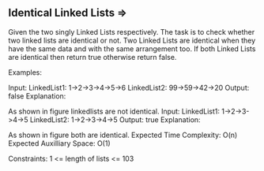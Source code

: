 Identical Linked Lists  =>
----------------------


Given the two singly Linked Lists respectively. The task is to check whether two linked lists are identical or not. 
Two Linked Lists are identical when they have the same data and with the same arrangement too. If both Linked Lists are identical then return true otherwise return false. 

Examples:

Input:
LinkedList1: 1->2->3->4->5->6
LinkedList2: 99->59->42->20
Output: false
Explanation:

As shown in figure linkedlists are not identical.
Input:
LinkedList1: 1->2->3->4->5
LinkedList2: 1->2->3->4->5
Output: true
Explanation: 
 
As shown in figure both are identical.
Expected Time Complexity: O(n)
Expected Auxilliary Space: O(1)

Constraints:
1 <= length of lists <= 103

